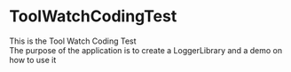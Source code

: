 # ToolWatchCodingTest
This is the Tool Watch Coding Test \
The purpose of the application is to create a LoggerLibrary and a demo on how to use it
